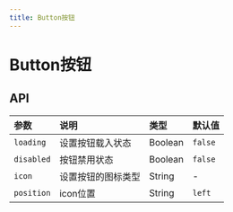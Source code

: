 ```yaml
---
title: Button按钮
---
```

# Button按钮


<ClientOnly>
<button-vp></button-vp>
</ClientOnly>

## API

参数 | 说明 | 类型 | 默认值
:--- | :--- | :--- | :---
`loading` | 设置按钮载入状态 | Boolean | `false`
`disabled` | 按钮禁用状态 | Boolean | `false`
`icon` | 设置按钮的图标类型 | String | -
`position` | icon位置 | String | `left`
